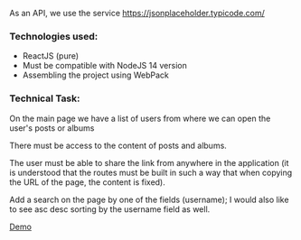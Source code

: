 
As an API, we use the service https://jsonplaceholder.typicode.com/

### Technologies used:
- ReactJS (pure)
- Must be compatible with NodeJS 14 version
- Assembling the project using WebPack

### Technical Task:
On the main page we have a list of users from where we can open the user's posts or albums

There must be access to the content of posts and albums.

The user must be able to share the link from anywhere in the application (it is understood that the routes must be built in such a way that when copying the URL of the page, the content is fixed).

Add a search on the page by one of the fields (username); I would also like to see asc desc sorting by the username field as well.

[Demo](https://volodymir-tymtsias.github.io//task_proxy-seller/) 
